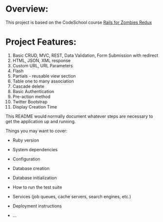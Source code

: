 Overview:
=========

This project is based on the CodeSchool course [Rails for Zombies Redux](https://www.codeschool.com/courses/rails-for-zombies-redux) 


Project Features:
=================

01. Basic CRUD, MVC, REST, Data Validation, Form Submission with redirect
02. HTML, JSON, XML response
03. Custom URL, URL Parameters
04. Flash
05. Partials - reusable view section
06. Table one to many association
07. Cascade delete
08. Basic Authentication
09. Pre-action method
10. Twitter Bootstrap
11. Display Creation Time



This README would normally document whatever steps are necessary to get the
application up and running.

Things you may want to cover:

* Ruby version

* System dependencies

* Configuration

* Database creation

* Database initialization

* How to run the test suite

* Services (job queues, cache servers, search engines, etc.)

* Deployment instructions

* ...

